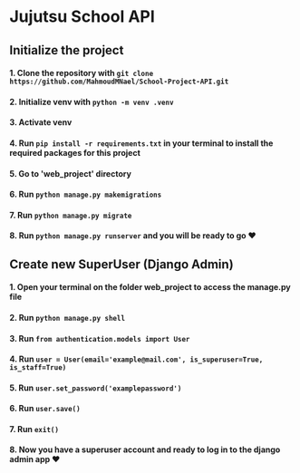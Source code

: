 <h1>Jujutsu School API</h1>

## Initialize the project

#### 1. Clone the repository with `git clone https://github.com/MahmoudMNael/School-Project-API.git`

#### 2. Initialize venv with `python -m venv .venv`

#### 3. Activate venv

#### 4. Run `pip install -r requirements.txt` in your terminal to install the required packages for this project

#### 5. Go to 'web_project' directory

#### 6. Run `python manage.py makemigrations`

#### 7. Run `python manage.py migrate`

#### 8. Run `python manage.py runserver` and you will be ready to go ❤

## Create new SuperUser (Django Admin)

#### 1. Open your terminal on the folder web_project to access the manage.py file

#### 2. Run `python manage.py shell`

#### 3. Run `from authentication.models import User`

#### 4. Run `user = User(email='example@mail.com', is_superuser=True, is_staff=True)`

#### 5. Run `user.set_password('examplepassword')`

#### 6. Run `user.save()`

#### 7. Run `exit()`

#### 8. Now you have a superuser account and ready to log in to the django admin app ❤
